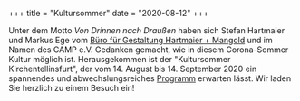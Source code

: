 +++
title = "Kultursommer"
date = "2020-08-12"
+++

Unter dem Motto *Von Drinnen nach Draußen* haben sich Stefan Hartmaier und Markus Ege vom [Büro für Gestaltung Hartmaier + Mangold](https://www.hartgold.de/) und im Namen des CAMP e.V. Gedanken gemacht, wie in diesem Corona-Sommer Kultur möglich ist. Herausgekommen ist der "Kultursommer Kirchentellinsfurt", der vom 14. August bis 14. September 2020 ein spannendes und abwechslungsreiches [Programm](/images/aktuelles/kultursommer.pdf) erwarten lässt. Wir laden Sie herzlich zu einem Besuch ein!